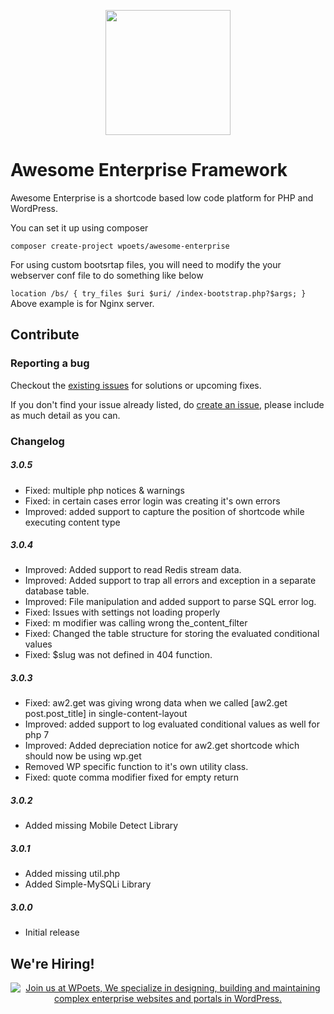 <p align="center">
<a href="https://www.wpoets.com/" target="_blank"><img width="200"src="https://www.wpoets.com/wp-content/uploads/2018/05/WPoets-logo-1.svg"></a>
</p>

# Awesome Enterprise Framework

Awesome Enterprise is a shortcode based low code platform for PHP and WordPress.

You can set it up using composer

`composer create-project wpoets/awesome-enterprise`

For using custom bootsrtap files, you will need to modify the your webserver conf file to do something like below 

`location /bs/ {
  try_files $uri $uri/ /index-bootstrap.php?$args;
}
`
Above example is for Nginx server.

## Contribute

### Reporting a bug

Checkout the [existing issues](https://github.com/WPoets/awesome-enterprise/issues) for solutions or upcoming fixes. 

If you don't find your issue already listed, do [create an issue](https://github.com/WPoets/awesome-enterprise/issues/new), please include as much detail as you can.


### Changelog  

##### 3.0.5
* Fixed: multiple php notices & warnings
* Fixed: in certain cases error login was creating it's own errors
* Improved: added support to capture the position of shortcode while executing content type

##### 3.0.4
* Improved: Added support to read Redis stream data.
* Improved: Added support to trap all errors and exception in a separate database table.
* Improved: File manipulation and added support to parse SQL error log.
* Fixed: Issues with settings not loading properly
* Fixed: m modifier was calling wrong the_content_filter
* Fixed: Changed the table structure for storing the evaluated conditional values
* Fixed: $slug was not defined in 404 function.


##### 3.0.3
* Fixed: aw2.get was giving wrong data when we called [aw2.get post.post_title] in single-content-layout
* Improved: added support to log evaluated conditional values as well for php 7
* Improved: Added depreciation notice for aw2.get shortcode which should now be using wp.get
* Removed WP specific function to it's own utility class.
* Fixed: quote comma modifier fixed for empty return

##### 3.0.2
* Added missing Mobile Detect Library  

##### 3.0.1  
* Added missing util.php
* Added Simple-MySQLi Library

##### 3.0.0  
* Initial release

## We're Hiring!

<p align="center">
<a href="https://www.wpoets.com/careers/"><img src="https://www.wpoets.com/wp-content/uploads/2020/11/work-with-us_1776x312.png" alt="Join us at WPoets, We specialize in designing, building and maintaining complex enterprise websites and portals in WordPress."></a>
</p>